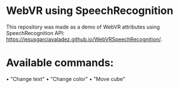 # WebVR using SpeechRecognition

This repository was made as a demo of WebVR attributes using SpeechRecognition API: https://jesusgarciavaladez.github.io/WebVRSpeechRecognition/.

# Available commands:
&bullet; "Change text"
&bullet; "Change color"
&bullet; "Move cube"
